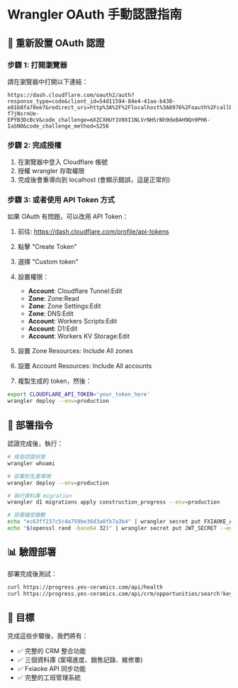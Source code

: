 # Wrangler OAuth 手動認證指南

## 🔐 重新設置 OAuth 認證

### 步驟 1: 打開瀏覽器
請在瀏覽器中打開以下連結：
```
https://dash.cloudflare.com/oauth2/auth?response_type=code&client_id=54d11594-84e4-41aa-b438-e81b8fa78ee7&redirect_uri=http%3A%2F%2Flocalhost%3A8976%2Foauth%2Fcallback&scope=account%3Aread%20user%3Aread%20workers%3Awrite%20workers_kv%3Awrite%20workers_routes%3Awrite%20workers_scripts%3Awrite%20workers_tail%3Aread%20d1%3Awrite%20pages%3Awrite%20zone%3Aread%20ssl_certs%3Awrite%20ai%3Awrite%20queues%3Awrite%20pipelines%3Awrite%20secrets_store%3Awrite%20containers%3Awrite%20cloudchamber%3Awrite%20offline_access&state=m_uZ7mUUrfi-f7jNsrnUe-EPYB3DcBcV&code_challenge=mXZCXHUY1V0XI1NLVrNHSrNh9deB4H9Qn9PH6-IaSN0&code_challenge_method=S256
```

### 步驟 2: 完成授權
1. 在瀏覽器中登入 Cloudflare 帳號
2. 授權 wrangler 存取權限
3. 完成後會重導向到 localhost (會顯示錯誤，這是正常的)

### 步驟 3: 或者使用 API Token 方式

如果 OAuth 有問題，可以改用 API Token：

1. 前往: https://dash.cloudflare.com/profile/api-tokens
2. 點擊 "Create Token"
3. 選擇 "Custom token"
4. 設置權限：
   - **Account**: Cloudflare Tunnel:Edit
   - **Zone**: Zone:Read
   - **Zone**: Zone Settings:Edit  
   - **Zone**: DNS:Edit
   - **Account**: Workers Scripts:Edit
   - **Account**: D1:Edit
   - **Account**: Workers KV Storage:Edit

5. 設置 Zone Resources: Include All zones
6. 設置 Account Resources: Include All accounts

7. 複製生成的 token，然後：
```bash
export CLOUDFLARE_API_TOKEN='your_token_here'
wrangler deploy --env=production
```

## 🚀 部署指令

認證完成後，執行：
```bash
# 檢查認證狀態
wrangler whoami

# 部署到生產環境
wrangler deploy --env=production

# 執行資料庫 migration
wrangler d1 migrations apply construction_progress --env=production

# 設置機密變數
echo "ec63ff237c5c4a759be36d3a8fb7a3b4" | wrangler secret put FXIAOKE_APP_SECRET --env=production
echo "$(openssl rand -base64 32)" | wrangler secret put JWT_SECRET --env=production
```

## 📊 驗證部署

部署完成後測試：
```bash
curl https://progress.yes-ceramics.com/api/health
curl https://progress.yes-ceramics.com/api/crm/opportunities/search?keyword=興安西
```

## 🎯 目標

完成這些步驟後，我們將有：
- ✅ 完整的 CRM 整合功能
- ✅ 三個資料庫 (案場進度、銷售記錄、維修單)
- ✅ Fxiaoke API 同步功能
- ✅ 完整的工班管理系統
